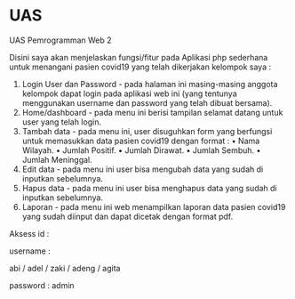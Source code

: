 # UAS
UAS Pemrogramman Web 2

 Disini saya akan menjelaskan fungsi/fitur pada Aplikasi php sederhana untuk menangani pasien covid19 yang telah dikerjakan kelompok saya : 
 1. Login User dan Password - pada halaman ini masing-masing anggota kelompok dapat login pada aplikasi web ini (yang tentunya menggunakan username dan password yang telah dibuat bersama).
 2. Home/dashboard - pada menu ini berisi tampilan selamat datang untuk user yang telah login.
 3. Tambah data - pada menu ini, user disuguhkan form yang berfungsi untuk memasukkan data pasien covid19 dengan format :
  • Nama Wilayah.
  • Jumlah Positif.
  • Jumlah Dirawat.
  • Jumlah Sembuh.
  • Jumlah Meninggal.
 4. Edit data - pada menu ini user bisa mengubah data yang sudah di inputkan sebelumnya.
 5. Hapus data - pada menu ini user bisa menghapus data yang sudah di inputkan sebelumnya. 
 6. Laporan - pada menu ini web menampilkan laporan data pasien covid19 yang sudah diinput dan dapat dicetak dengan format pdf.

Aksess id :

username :

abi /
adel /
zaki /
adeng /
agita

password : admin
